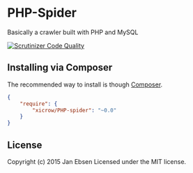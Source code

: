 # PHP-Spider

Basically a crawler built with PHP and MySQL

[![Scrutinizer Code Quality](https://scrutinizer-ci.com/g/xicrow/PHP-spider/badges/quality-score.png?b=master)](https://scrutinizer-ci.com/g/xicrow/PHP-spider/?branch=master)

## Installing via Composer

The recommended way to install is though [Composer](https://getcomposer.org/).

```JSON
{
    "require": {
        "xicrow/PHP-spider": "~0.0"
    }
}
```

## License
Copyright (c) 2015 Jan Ebsen
Licensed under the MIT license.
